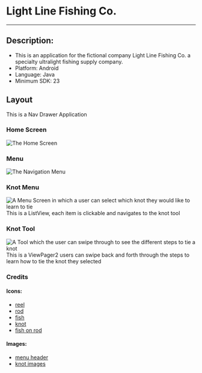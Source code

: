  # Light Line Fishing Co.
 ---
## Description:
- This is an application for the fictional company Light Line Fishing Co. a specialty ultralight fishing supply company.
- Platform: Android
- Language: Java
- Minimum SDK: 23

## Layout
This is a Nav Drawer Application
### Home Screen
![The Home Screen](readme_imgs/home.png)
### Menu
![The Navigation Menu](readme_imgs/menu.png)
### Knot Menu
![A Menu Screen in which a user can select which knot they would like to learn to tie](readme_imgs/knotmenu.png)
This is a ListView, each item is clickable and navigates to the knot tool 
### Knot Tool
![A Tool which the user can swipe through to see the different steps to tie a knot](readme_imgs/knottool.png)
This is a ViewPager2 users can swipe back and forth through the steps to learn how to tie the knot they selected 

### Credits 

#### Icons:
- [reel](https://www.flaticon.com/free-icon/reel_6678216?term=fishing%20reel&page=1&position=34&page=1&position=34&related_id=6678216&origin=tag)
- [rod](https://www.flaticon.com/free-icon/fishing-rod_8842243?related_id=8842243&origin=search)
- [fish](https://www.flaticon.com/free-icon/fish_3050551?term=fish&related_id=3050551)
- [knot](https://www.flaticon.com/free-icon/knot_4299778?term=knot&page=1&position=2&page=1&position=2&related_id=4299778&origin=search)
- [fish on rod](https://www.flaticon.com/free-icon/fishing_1830741?term=fishing&page=1&position=1&page=1&position=1&related_id=1830741&origin=search)
#### Images:
- [menu header](https://unsplash.com/photos/3nalUfmyG-s)
- [knot images](https://www.101knots.com/category/fishing-knots)

